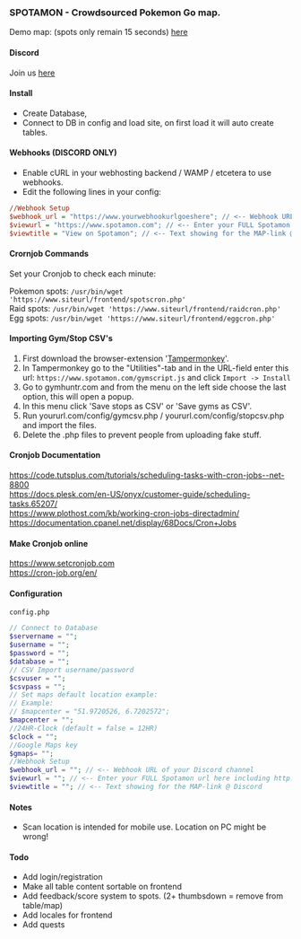 ### SPOTAMON - Crowdsourced Pokemon Go map.
Demo map: (spots only remain 15 seconds) <a href="https://www.spotamon.com/demo/">here</a>

#### Discord

Join us <a href="https://discordapp.com/invite/spU9p7v">here</a>

#### Install
- Create Database,
- Connect to DB in config and load site, on first load it will auto create tables. 

#### Webhooks (DISCORD ONLY)
- Enable cURL in your webhosting backend / WAMP / etcetera to  use webhooks.
- Edit the following lines in your config:

```ini
//Webhook Setup
$webhook_url = "https://www.yourwebhookurlgoeshere"; // <-- Webhook URL of your Discord channel
$viewurl = "https://www.spotamon.com"; // <-- Enter your FULL Spotamon url here including http:// or https:// example: https://www.mysite.com < NO BACKSLASH AT THE END!
$viewtitle = "View on Spotamon"; // <-- Text showing for the MAP-link @ Discord
```

#### Crornjob Commands
Set your Cronjob to check each minute:

Pokemon spots: `/usr/bin/wget 'https://www.siteurl/frontend/spotscron.php'`<br>
Raid spots: `/usr/bin/wget 'https://www.siteurl/frontend/raidcron.php'`<br>
Egg spots: `/usr/bin/wget 'https://www.siteurl/frontend/eggcron.php'`

#### Importing Gym/Stop CSV's

1. First download the browser-extension '<a href="https://tampermonkey.net/">Tampermonkey</a>'.
2. In Tampermonkey go to the "Utilities"-tab and in the URL-field enter this url: `https://www.spotamon.com/gymscript.js` and click `Import -> Install`
3. Go to gymhuntr.com and from the menu on the left side choose the last option, this will open a popup.
4. In this menu click 'Save stops as CSV' or 'Save gyms as CSV'.
5. Run yoururl.com/config/gymcsv.php / yoururl.com/config/stopcsv.php and import the files.
6. Delete the .php files to prevent people from uploading fake stuff.

#### Cronjob Documentation

https://code.tutsplus.com/tutorials/scheduling-tasks-with-cron-jobs--net-8800<br>
https://docs.plesk.com/en-US/onyx/customer-guide/scheduling-tasks.65207/<br>
https://www.plothost.com/kb/working-cron-jobs-directadmin/<br>
https://documentation.cpanel.net/display/68Docs/Cron+Jobs

#### Make Cronjob online

https://www.setcronjob.com<br>
https://cron-job.org/en/

#### Configuration

`config.php`
```php
// Connect to Database
$servername = "";
$username = "";
$password = "";
$database = "";
// CSV Import username/password
$csvuser = "";
$csvpass = "";
// Set maps default location example: 
// Example:
// $mapcenter = "51.9720526, 6.7202572";
$mapcenter = "";
//24HR-Clock (default = false = 12HR) 
$clock = "";
//Google Maps key
$gmaps= "";
//Webhook Setup
$webhook_url = ""; // <-- Webhook URL of your Discord channel
$viewurl = ""; // <-- Enter your FULL Spotamon url here including http:// or https:// example: https://www.mysite.com < NO BACKSLASH AT THE END!
$viewtitle = ""; // <-- Text showing for the MAP-link @ Discord
```

#### Notes
- Scan location is intended for mobile use. Location on PC might be wrong!

#### Todo
- Add login/registration
- Make all table content sortable on frontend
- Add feedback/score system to spots. (2+ thumbsdown = remove from table/map)
- Add locales for frontend
- Add quests
